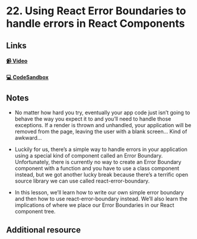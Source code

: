 # 22. Using React Error Boundaries to handle errors in React Components

## Links

#### [📹 Video]()

#### [💻 CodeSandbox](https://codesandbox.io/s/github/kentcdodds/beginners-guide-to-react/tree/codesandbox/22-error-boundaries?from-embed)

## Notes

- No matter how hard you try, eventually your app code just isn’t going to behave the way you expect it to and you’ll need to handle those exceptions. If a render is thrown and unhandled, your application will be removed from the page, leaving the user with a blank screen... Kind of awkward...

- Luckily for us, there’s a simple way to handle errors in your application using a special kind of component called an Error Boundary. Unfortunately, there is currently no way to create an Error Boundary component with a function and you have to use a class component instead, but we got another lucky break because there’s a terrific open source library we can use called react-error-boundary.

- In this lesson, we’ll learn how to write our own simple error boundary and then how to use react-error-boundary instead. We’ll also learn the implications of where we place our Error Boundaries in our React component tree.

## Additional resource
